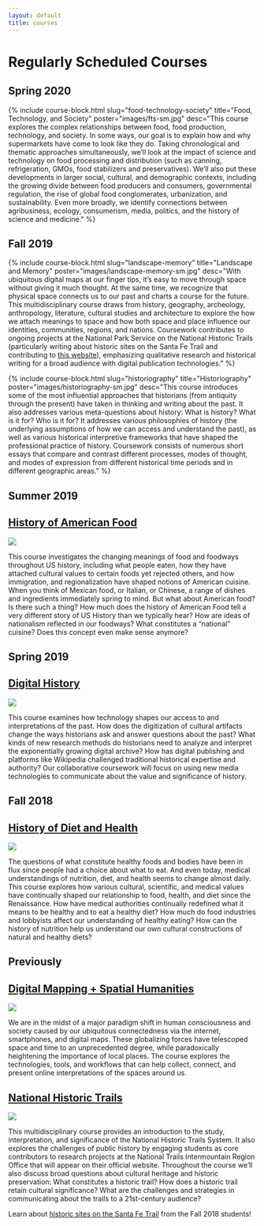 ```yaml
---
layout: default
title: courses
---
```


# Regularly Scheduled Courses

## Spring 2020

{% include course-block.html
slug="food-technology-society"
title="Food, Technology, and Society"
poster="images/fts-sm.jpg"
desc="This course explores the complex relationships between food, food production, technology, and society. In some ways, our goal is to explain how and why supermarkets have come to look like they do. Taking chronological and thematic approaches simultaneously, we’ll look at the impact of science and technology on food processing and distribution (such as canning, refrigeration, GMOs, food stabilizers and preservatives). We’ll also put these developments in larger social, cultural, and demographic contexts, including the growing divide between food producers and consumers, governmental regulation, the rise of global food conglomerates, urbanization, and sustainability. Even more broadly, we identify connections between agribusiness, ecology, consumerism, media, politics, and the history of science and medicine."
%}


## Fall 2019

{% include course-block.html
slug="landscape-memory"
title="Landscape and Memory"
poster="images/landscape-memory-sm.jpg"
desc="With ubiquitous digital maps at our finger tips, it’s easy to move through space without giving it much thought. At the same time, we recognize that physical space connects us to our past and charts a course for the future. This multidisciplinary course draws from history, geography, archeology, anthropology, literature, cultural studies and architecture to explore the how we attach meanings to space and how both space and place influence our identities, communities, regions, and nations. Coursework contributes to ongoing projects at the National Park Service on the National Historic Trails (particularly writing about historic sites on the Santa Fe Trail and contributing to [this website](http://trails.unm.edu)), emphasizing qualitative research and historical writing for a broad audience with digital publication technologies."
%}


{% include course-block.html
slug="historiography"
title="Historiography"
poster="images/historiography-sm.jpg"
desc="This course introduces some of the most influential approaches that historians (from antiquity through the present) have taken in thinking and writing about the past. It also addresses various meta-questions about history: What is history? What is it for? Who is it for? It addresses various philosophies of history (the underlying assumptions of how we can access and understand the past), as well as various historical interpretive frameworks that have shaped the professional practice of history. Coursework consists of numerous short essays that compare and contrast different processes, modes of thought, and modes of expression from different historical time periods and in different geographic areas."
%}


## Summer 2019

<div class="row course">
  <div class="col-12">
    <h2 class="course-title"><a href="american-food">History of American Food</a></h2>
  </div>

  <div class="col-4">
    <img class="course-poster" src="images/american-food-cultures-2019.jpg">
  </div>

  <div class="col-8">
    <p class="course-desc">
      This course investigates the changing meanings of food and foodways throughout US history, including what people eaten, how they have attached cultural values to certain foods yet rejected others, and how immigration, and regionalization have shaped notions of American cuisine. When you think of Mexican food, or Italian, or Chinese, a range of dishes and ingredients immediately spring to mind. But what about American food? Is there such a thing? How much does the history of American Food tell a very different story of US History than we typically hear? How are ideas of nationalism reflected in our foodways? What constitutes a “national” cuisine? Does this concept even make sense anymore?
    </p>
  </div>
</div>


## Spring 2019

<div class="row course">

  <div class="col-12">
    <h2 class="course-title"><a href="digital-history">Digital History</a></h2>
  </div>

  <div class="col-4">
    <img class="course-poster" src="images/digital-history-sm.jpg">
  </div>

  <div class="col-8">
    <p class="course-desc">This course examines how technology shapes our access to and interpretations of the past. How does the digitization of cultural artifacts change the ways historians ask and answer questions about the past? What kinds of new research methods do historians need to analyze and interpret the exponentially growing digital archive? How has digital publishing and platforms like Wikipedia challenged traditional historical expertise and authority? Our collaborative coursework will focus on using new media technologies to communicate about the value and significance of history.</p>
  </div>
</div>



## Fall 2018

<div class="row course">
<div class="col-12">
  <h2 class="course-title"><a href="food-diet-health">History of Diet and Health</a></h2>
</div>

<div class="col-4">
  <img class="course-poster" src="images/diet-health-sm.jpg">
</div>

  <div class="col-8">
    <p class="course-desc">
     The questions of what constitute healthy foods and bodies have been in flux since people had a choice about what to eat. And even today, medical understandings of nutrition, diet, and health seems to change almost daily. This course explores how various cultural, scientific, and medical values have continually shaped our relationship to food, health, and diet since the Renaissance. How have medical authorities continually redefined what it means to be healthy and to eat a healthy diet?  How much do food industries and lobbyists affect our understanding of healthy eating? How can the history of nutrition help us understand our own cultural constructions of natural and healthy diets?
    </p>
  </div>

</div>


## Previously

<div class="row course">
<div class="col-12">
  <h2 class="course-title"><a href="digital-mapping">Digital Mapping + Spatial Humanities</a></h2>
</div>


<div class="col-4">
  <img class="course-poster" src="images/digital-mapping-humanities-sm.jpg">
</div>

<div class="col-8">
  <p class="course-desc">
  We are in the midst of a major paradigm shift in human consciousness and society caused by our ubiquitous connectedness via the internet, smartphones, and digital maps. These globalizing forces have telescoped space and time to an unprecedented degree, while paradoxically heightening the importance of local places. The course explores the technologies, tools, and workflows that can help collect, connect, and present online interpretations of the spaces around us.
  </p>
</div>
</div>


<div class="row course">
  <div class="col-12">
    <h2 class="course-title"><a href="trails">National Historic Trails</a></h2>
  </div>

  <div class="col-4">
    <img class="course-poster" src="images/trails-sm.jpg">
  </div>

  <div class="col-8">
    <p class="course-desc">This multidisciplinary course provides an introduction to the study, interpretation, and significance of the National Historic Trails System. It also explores the challenges of public history by engaging students as core contributors to research projects at the National Trails Intermountain Region Office that will appear on their official website. Throughout the course we’ll also discuss broad questions about cultural heritage and historic preservation: What constitutes a historic trail? How does a historic trail retain cultural significance? What are the challenges and strategies in communicating about the trails to a 21st-century audience?</p>
    <p> Learn about <a href="http://trails.unm.edu/">historic sites on the Santa Fe Trail</a> from the Fall 2018 students!</p>
  </div>
</div>
